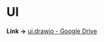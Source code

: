 # **UI**

**Link →** [ui.drawio - Google Drive](https://drive.google.com/file/d/1v7LzXJrXPF3__5q53bKx_ptiCSBBycYJ/view)
